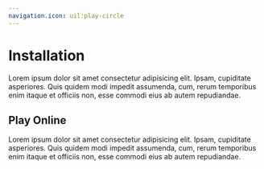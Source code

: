 ```yaml
---
navigation.icon: uil:play-circle
---
```


# Installation

Lorem ipsum dolor sit amet consectetur adipisicing elit. Ipsam, cupiditate asperiores. Quis quidem modi impedit assumenda, cum, rerum temporibus enim itaque et officiis non, esse commodi eius ab autem repudiandae. 

## Play Online

Lorem ipsum dolor sit amet consectetur adipisicing elit. Ipsam, cupiditate asperiores. Quis quidem modi impedit assumenda, cum, rerum temporibus enim itaque et officiis non, esse commodi eius ab autem repudiandae. 

